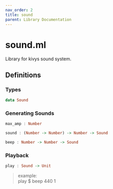 ```yaml
---
nav_order: 2
title: sound
parent: Library Documentation
---
```


# sound.ml

Library for kivys sound system.


## Definitions

### Types
```haskell
data Sound
```




### Generating Sounds
```haskell
max_amp : Number
```




```haskell
sound : (Number -> Number) -> Number -> Sound
```




```haskell
beep : Number -> Number -> Sound
```




### Playback
```haskell
play : Sound -> Unit
```

> example:<br>
> play $ beep 440 1


